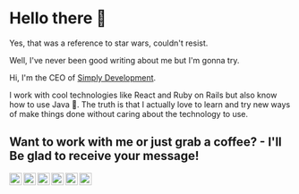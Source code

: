 # Hello there 👋
Yes, that was a reference to star wars, couldn't resist.

Well, I've never been good writing about me but I'm gonna try.

Hi, I'm the CEO of [Simply Development](https://simplydeveloment.com/).

I work with cool technologies like React and Ruby on Rails but also know how to use Java 🧐. The truth is that I actually love to learn and try new ways of make things done without caring about the technology to use.

## Want to work with me or just grab a coffee? - I'll Be glad to receive your message!

<a href="https://instagram.com/schorts99">
  <img align="left" alt="Instagram" width="22px" src="https://img.icons8.com/color/search/instagram-new"/>
</a>
<a href="https://twitter.com/schorts99">
  <img align="left" alt="Twitter" width="22px" src="https://img.icons8.com/fluent/48/000000/twitter.png"/>
</a>
<a href="https://www.linkedin.com/in/schorts/">
  <img align="left" alt="LinkedIn" width="22px" src="https://img.icons8.com/color/search/linkedin" />
</a>
<a href="https://open.spotify.com/show/7f2lgmXd7JpPrGxJkxe6nq?si=ifL_O48zTpaWOo8JZyQWrw">
  <img align="left" alt="Spotify" width="22px" src="https://img.icons8.com/color/search/spotify" />
</a>
<a href="https://www.npmjs.com/~schorts99">
  <img align="left" alt="LinkedIn" width="22px" src="https://img.icons8.com/color/search/npm" />
</a>
<a href="mailto:schorts99@gmail.com">
  <img align="left" alt="Gmail" width="22px" src="https://img.icons8.com/fluent/48/000000/gmail.png"/>
</a>
